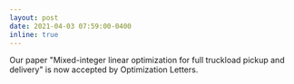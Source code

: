 ```yaml
---
layout: post
date: 2021-04-03 07:59:00-0400
inline: true
---
```


<!-- Our paper "[Mixed-integer linear optimization for full truckload pickup and delivery](http://www.optimization-online.org/DB_HTML/2021/03/8309.html)" is now accepted by Optimization Letters. -->

Our paper "Mixed-integer linear optimization for full truckload pickup and delivery" is now accepted by Optimization Letters.